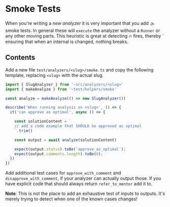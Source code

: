 # Smoke Tests

When you're writing a _new analyzer_ it is very important that you add 🌫 smoke
tests. In general these will `execute` the analyzer without a `Runner` or any
other moving parts. This heuristic is great at detecting 🔥 fires, thereby `
ensuring that when an internal is changed, nothing breaks.

## Contents

Add a new file `test/analyzers/<slug>/smoke.ts` and copy the following template,
replacing `<slug>` with the actual slug.

```typescript
import { SlugAnalyzer } from '~src/analyzers/<slug>'
import { makeAnalyze } from '~test/helpers/smoke'

const analyze = makeAnalyze(() => new SlugAnalyzer())

describe('When running analysis on <slug>', () => {
  it('can approve as optimal', async () => {

    const solutionContent = `
    // add a code example that SHOULD be approved as optimal
    `.trim()

    const output = await analyze(solutionContent)

    expect(output.status).toBe('approve_as_optimal');
    expect(output.comments.length).toBe(0);
  })
})
```

Add additional test cases for `approve_with_comment` and
`disapprove_with_comment`, if your analyzer can actually output those. If you
have explicit code that should always return `refer_to_mentor` add it to.

**Note**: This is not the place to add an exhaustive test of inputs to outputs.
It's merely trying to detect when one of the known cases changes!
